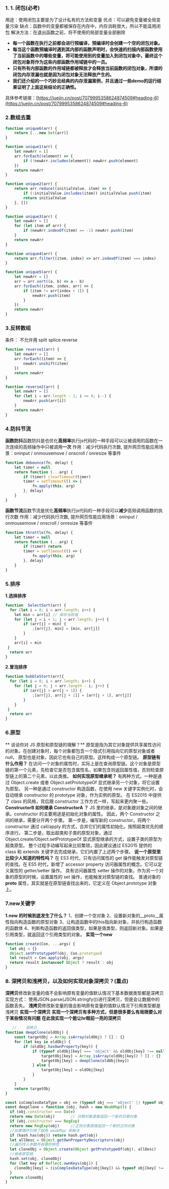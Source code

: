 ### 1. 1. 闭包(必考)
用途：使用闭包主要是为了设计私有的方法和变量
优点：可以避免变量被全局变量污染
缺点：函数中的变量都被保存在内存中，内存消耗很大，所以不能滥用闭包
解决方法：在退出函数之前，将不使用的局部变量全部删除

- **每一个函数在执行之前都会进行预编译，预编译时会创建一个空的闭包对象。**
- **每当这个函数预编译时遇到其内部的函数声明时，会快速的扫描内部函数使用了当前函数中的哪些变量，将可能使用到的变量加入到闭包对象中，最终这个闭包对象将作为这些内部函数作用域链中的一员。**
- **只有所有内部函数的作用域链都被释放才会释放当前函数的闭包对象，所谓的闭包内存泄漏也就是因为闭包对象无法释放产生的。**
- **我们还介绍的一个巧妙且经典的内存泄漏案例，并且通过一些demo的运行结果证明了上面这些结论的正确性。**

具体参考链接：[https://juejin.cn/post/7079995358624874509#heading-6](https://juejin.cn/post/7079995358624874509#heading-6)

### 2.数组去重
```javascript
function unique6(arr) {
    return [...new Set(arr)]
}
```
```javascript
function unique1(arr) {
    let newArr = []
    arr.forEach((element) => {
        if (!newArr.includes(element)) newArr.push(element)
    })
    return newArr
}
```
```javascript
function unique2(arr) {
    return arr.reduce((initialValue, item) => {
        if (!initialValue.includes(item)) initialValue.push(item)
        return initialValue
    }, [])
}
```
```javascript
function unique3(arr) {
    let newArr = []
    for (let item of arr) {
        if (newArr.indexOf(item) == -1) newArr.push(item)
    }
    return newArr
}
```
```javascript
function unique4(arr) {
    return arr.filter((item, index) => arr.indexOf(item) === index)
}

```
```javascript
function unique5(arr) {
    let newArr = []
    arr = arr.sort((a, b) => a - b)
    arr.forEach((item, index, arr) => {
        if (item != arr[index + 1]) {
            newArr.push(item)
        }
    })
    return newArr
}
```
### 3.反转数组
条件： 不允许用 split splice reverse
```javascript
function reverse1(arr) {
    let newArr = []
    arr.forEach((item) => {
        newArr.unshift(item)
    })
    return newArr
}
```
```javascript
function reverse2(arr) {
    let newArr = []
    for (let i = arr.length - 1; i >= 0; i--) {
        newArr.push(arr[i])
    }
    return newArr
}
```
### 4.防抖节流
**函数防抖**函数防抖是也优化**高频率**执行js代码的一种手段可以让被调用的函数在一次连续的高频操作中只被调用**一次**
作用：减少代码执行次数, 提升网页性能应用场景：oninput / onmousemove / onscroll / onresize 等事件
```javascript
function debounce(fn, delay) {
    let timer = null
    return function (...arg) {
        if (timer) clearTimeout(timer)
        timer = setTimeout(() => {
            fn.apply(this, arg)
        }, delay)
    }
}
```

**函数节流**函数节流是优化**高频率**执行js代码的一种手段可以**减少**高频调用函数的执行次数
作用：减少代码执行次数, 提升网页性能应用场景：oninput / onmousemove / onscroll / onresize 等事件
```javascript
function throttle(fn, delay) {
    let timer = null
    return function (...arg) {
        if (timer) return
        timer = setTimeout(() => {
            fn.apply(this, arg)
        }, delay)
    }
}

```
### 5.排序
**1.选择排序**
```javascript
function  SelectSort(arr) {
  for (let i = 0; i < arr.length; i++) {
    let min = arr[i] // 保存当前值
    for (let j = i + 1; j < arr.length; j++) {
        if (arr[j] < min) {
            ;[arr[j], min] = [min, arr[j]]
        }
    }
    arr[i] = min
 }
  return arr
}
```
**2.冒泡排序**
```javascript
function bubbleStort(arr){
  for (let i = 0; i < arr.length; i++) {
    for (let j = 0; j < arr.length - i; j++) {
        if (arr[j] > arr[j + 1]) {
            ;[arr[j], arr[j + 1]] = [arr[j + 1], arr[j]]
        }
    }
 }
  return arr
}
```

### 6.原型
** 谈谈你对 JS 原型和原型链的理解？**
原型是指为其它对象提供共享属性访问的对象。在创建对象时，每个对象都包含一个隐式引用指向它的原型对象或者 null，
原型也是对象，因此它也有自己的原型。这样构成一个原型链。
**原型链有什么作用？**
在访问一个对象的属性时，实际上是在查询原型链。这个对象是原型链的第一个元素，先检查它是否包含属性名，如果包含则返回属性值，否则检查原型链上的第二个元素，以此类推。
**如何实现原型继承呢？**
有两种方式。一种是通过 Object.create 或者 Object.setPrototypeOf 显式继承另一个对象，将它设置为原型。
另一种是通过 constructor 构造函数，在使用 new 关键字实例化时，会自动继承 constructor 的 prototype 对象，作为实例的原型。
在 ES2015 中提供了 class 的风格，背后跟 constructor 工作方式一样，写起来更内聚一些。
**ConstructorB 如何继承 ConstructorA ？**
JS 里的继承，是对象跟对象之间的继承。constructor 的主要用途是初始化对象的属性。
因此，两个 Constructor 之间的继承，需要分开两个步骤。
第一步是，编写新的 constructor，将两个 constructor 通过 call/apply 的方式，合并它们的属性初始化。按照超类优先的顺序进行。
第二步是，取出超类和子类的原型对象，通过 Object.create/Object.setPrototypeOf 显式原型继承的方式，设置子类的原型为超类原型。
整个过程手动编写起来比较繁琐，因此建议通过 ES2015 提供的 class 和 extends 关键字去完成继承，它们内置了上述两个步骤。
**说一个原型里比较少人知道的特性吗？**
在 ES3 时代，只有访问属性的 get 操作能触发对原型链的查找。在 ES5 时代，新增了 accessor property 访问器属性的概念。它可以定义属性的 getter/setter 操作。
具有访问器属性 setter 操作的对象，作为另一个对象的原型的时候，设置属性的 set 操作，也能触发对原型链的查找。
普通对象的 __proto__ 属性，其实就是在原型链查找出来的，它定义在 Object.prototype 对象上。
### 7.new关键字
 **1.new 的时候到底发生了什么？**
1、创建一个空对象
2、设置新对象的__proto__属性指向构造函数的原型对象
3、让构造函数中的this指向新对象，并执行构造函数的函数体
4、判断构造函数的返回值类型，如果是值类型，则返回新对象。如果是引用类型，就返回这个引用类型的对象。
**实现一个new**
```javascript
function create(Con, ...args) {
  let obj = {}
  Object.setPrototypeOf(obj, Con.prototype)
  let result = Con.apply(obj, args)
  return result instanceof Object ? result : obj
}
```
### 8. 深拷贝和浅拷贝，以及如何实现对象深拷贝？(重点)
**深拷贝**修改新变量的值不会影响原有变量的值默认情况下基本数据类型都是深拷贝
实现方式： 使用JSON.parse(JSON.stringfy())进行深拷贝，但是会让数据中的函数丢失。
**浅拷贝**修改新变量的值会影响原有变量的值默认情况下引用类型都是浅拷贝
**实现一个深拷贝**
**实现一个深拷贝有多种方式，但是很多要么有局限要么对于某些情况有问题**
**在此我实现一个能让hr眼前一亮的深拷贝**
```javascript
   //    深拷贝
function deepClone(oldObj) {
    const targetObj = Array.isArray(oldObj) ? [] : {}
    for (let key in oldObj) {
        if (oldObj.hasOwnProperty(key)) {
            if (typeof oldObj[key] === 'object' && oldObj[key] !== null) {
                targetObj[key] = Array.isArray(oldObj[key]) ? [] : {}
                targetObj[key] = deepClone(oldObj[key])
            } else {
                targetObj[key] = oldObj[key]
            }
        }
    }
    return targetObj
}
```
```javascript
const isComplexDataType = obj => (typeof obj === 'object' || typeof obj === 'function') && (obj !== null)
const deepClone = function (obj, hash = new WeakMap()) {
  if (obj.constructor === Date) 
  return new Date(obj)       // 日期对象直接返回一个新的日期对象
  if (obj.constructor === RegExp)
  return new RegExp(obj)     //正则对象直接返回一个新的正则对象
  //如果循环引用了就用 weakMap 来解决
  if (hash.has(obj)) return hash.get(obj)
  let allDesc = Object.getOwnPropertyDescriptors(obj)
  //遍历传入参数所有键的特性
  let cloneObj = Object.create(Object.getPrototypeOf(obj), allDesc)
  //继承原型链
  hash.set(obj, cloneObj)
  for (let key of Reflect.ownKeys(obj)) { 
    cloneObj[key] = (isComplexDataType(obj[key]) && typeof obj[key] !== 'function') ?       deepClone(obj[key], hash) : obj[key]
  }
  return cloneObj
}
```

 

